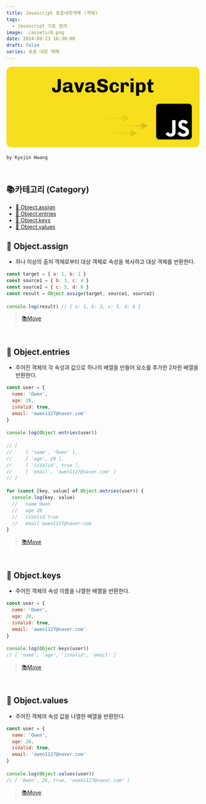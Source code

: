 ```yaml
---
title: Javascript 표준내장객체 (객체)
tags:
  - Javascript 기초 정리
image: ./assets/0.png
date: 2024-09-23 16:30:00
draft: false
series: 표준 내장 객체
---
```


![banner](./assets/0.png)

`by Kyojin Hwang`

<br/>

## 📚카테고리 (Category)

- [📌 Object.assign](#📌-Object.assign)
- [📌 Object.entries](#📌-Object.entries)
- [📌 Object.keys](#📌-Object.keys)
- [📌 Object.values](#📌-Object.values)

## 📌 Object.assign

- 하나 이상의 출처 객체로부터 대상 객체로 속성을 복사하고 대상 객체를 반환한다.

```javascript {numberLines}
const target = { a: 1, b: 2 }
const source1 = { b: 3, c: 4 }
const source2 = { c: 5, d: 6 }
const result = Object.assign(target, source1, source2)

console.log(result) // { a: 1, b: 3, c: 5, d: 6 }
```

> [📚Move](<#📚카테고리-(Category)>)

 <br/>

## 📌 Object.entries

- 주어진 객체의 각 속성과 값으로 하나의 배열을 만들어 요소를 추가한 2차원 배열을 반환한다.

```javascript {numberLines}
const user = {
  name: 'Owen',
  age: 28,
  isValid: true,
  email: 'owen1127@naver.com'
}

console.log(Object.entries(user))

// [
//     [ 'name', 'Owen' ],
//     [ 'age', 28 ],
//     [ 'isValid', true ],
//     [ 'email', 'owen1127@naver.com' ]
// ]

for (const [key, value] of Object.entries(user)) {
  console.log(key, value)
  //   name Owen
  //   age 28
  //   isValid true
  //   email owen1127@naver.com
}
```

> [📚Move](<#📚카테고리-(Category)>)

 <br/>

## 📌 Object.keys

- 주어진 객체의 속성 이름을 나열한 배열을 반환한다.

```javascript {numberLines}
const user = {
  name: 'Owen',
  age: 28,
  isValid: true,
  email: 'owen1127@naver.com'
}

console.log(Object.keys(user))
// [ 'name', 'age', 'isValid', 'email' ]
```

> [📚Move](<#📚카테고리-(Category)>)

 <br/>

## 📌 Object.values

- 주어진 객체의 속성 값을 나열한 배열을 반환한다.

```javascript {numberLines}
const user = {
  name: 'Owen',
  age: 28,
  isValid: true,
  email: 'owen1127@naver.com'
}

console.log(Object.values(user))
// [ 'Owen', 28, true, 'owen1127@naver.com' ]
```

> [📚Move](<#📚카테고리-(Category)>)
